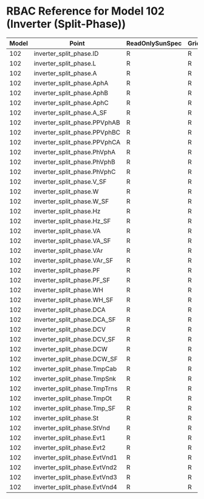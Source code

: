# RBAC Reference for Model 102 (Inverter (Split-Phase))

| Model | Point | ReadOnlySunSpec | GridServiceSunSpec | NetworkAdministratorSunSpec | SuperAdministratorSpec | 
|-------|-------|------------------|---------------------|------------------|--------------------|
| 102 | inverter_split_phase.ID | R | R | R | R |
| 102 | inverter_split_phase.L | R | R | R | R |
| 102 | inverter_split_phase.A | R | R | R | R |
| 102 | inverter_split_phase.AphA | R | R | R | R |
| 102 | inverter_split_phase.AphB | R | R | R | R |
| 102 | inverter_split_phase.AphC | R | R | R | R |
| 102 | inverter_split_phase.A_SF | R | R | R | R |
| 102 | inverter_split_phase.PPVphAB | R | R | R | R |
| 102 | inverter_split_phase.PPVphBC | R | R | R | R |
| 102 | inverter_split_phase.PPVphCA | R | R | R | R |
| 102 | inverter_split_phase.PhVphA | R | R | R | R |
| 102 | inverter_split_phase.PhVphB | R | R | R | R |
| 102 | inverter_split_phase.PhVphC | R | R | R | R |
| 102 | inverter_split_phase.V_SF | R | R | R | R |
| 102 | inverter_split_phase.W | R | R | R | R |
| 102 | inverter_split_phase.W_SF | R | R | R | R |
| 102 | inverter_split_phase.Hz | R | R | R | R |
| 102 | inverter_split_phase.Hz_SF | R | R | R | R |
| 102 | inverter_split_phase.VA | R | R | R | R |
| 102 | inverter_split_phase.VA_SF | R | R | R | R |
| 102 | inverter_split_phase.VAr | R | R | R | R |
| 102 | inverter_split_phase.VAr_SF | R | R | R | R |
| 102 | inverter_split_phase.PF | R | R | R | R |
| 102 | inverter_split_phase.PF_SF | R | R | R | R |
| 102 | inverter_split_phase.WH | R | R | R | R |
| 102 | inverter_split_phase.WH_SF | R | R | R | R |
| 102 | inverter_split_phase.DCA | R | R | R | R |
| 102 | inverter_split_phase.DCA_SF | R | R | R | R |
| 102 | inverter_split_phase.DCV | R | R | R | R |
| 102 | inverter_split_phase.DCV_SF | R | R | R | R |
| 102 | inverter_split_phase.DCW | R | R | R | R |
| 102 | inverter_split_phase.DCW_SF | R | R | R | R |
| 102 | inverter_split_phase.TmpCab | R | R | R | R |
| 102 | inverter_split_phase.TmpSnk | R | R | R | R |
| 102 | inverter_split_phase.TmpTrns | R | R | R | R |
| 102 | inverter_split_phase.TmpOt | R | R | R | R |
| 102 | inverter_split_phase.Tmp_SF | R | R | R | R |
| 102 | inverter_split_phase.St | R | R | R | R |
| 102 | inverter_split_phase.StVnd | R | R | R | R |
| 102 | inverter_split_phase.Evt1 | R | R | R | R |
| 102 | inverter_split_phase.Evt2 | R | R | R | R |
| 102 | inverter_split_phase.EvtVnd1 | R | R | R | R |
| 102 | inverter_split_phase.EvtVnd2 | R | R | R | R |
| 102 | inverter_split_phase.EvtVnd3 | R | R | R | R |
| 102 | inverter_split_phase.EvtVnd4 | R | R | R | R |
